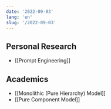 ```yaml
---
date: '2022-09-03'
lang: 'en'
slug: '/2022-09-03'
---
```


## Personal Research

- [[Prompt Engineering]]

## Academics

- [[Monolithic (Pure Hierarchy) Model]]
- [[Pure Component Model]]
